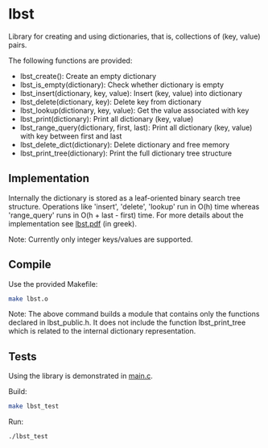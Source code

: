 # lbst

Library for creating and using dictionaries, that is, collections of (key, value) pairs.

The following functions are provided:

* lbst_create(): Create an empty dictionary
* lbst_is_empty(dictionary): Check whether dictionary is empty
* lbst_insert(dictionary, key, value): Insert (key, value) into dictionary
* lbst_delete(dictionary, key): Delete key from dictionary
* lbst_lookup(dictionary, key, value): Get the value associated with key
* lbst_print(dictionary): Print all dictionary (key, value)
* lbst_range_query(dictionary, first, last): Print all dictionary (key, value) with key between first and last
* lbst_delete_dict(dictionary): Delete dictionary and free memory
* lbst_print_tree(dictionary): Print the full dictionary tree structure

## Implementation

Internally the dictionary is stored as a leaf-oriented binary search tree structure. Operations like 'insert', 'delete', 'lookup'
run in O(h) time whereas 'range_query' runs in O(h + last - first) time. For more details about the implementation
see [lbst.pdf](docs/lbst.pdf) (in greek).

Note: Currently only integer keys/values are supported.

## Compile

Use the provided Makefile:

```bash
make lbst.o
```

Note: The above command builds a module that contains only the functions declared in lbst_public.h. It does not
include the function lbst_print_tree which is related to the internal dictionary representation.

## Tests

Using the library is demonstrated in [main.c](src/main.c).

Build:

```bash
make lbst_test
```

Run:

```bash
./lbst_test
```
